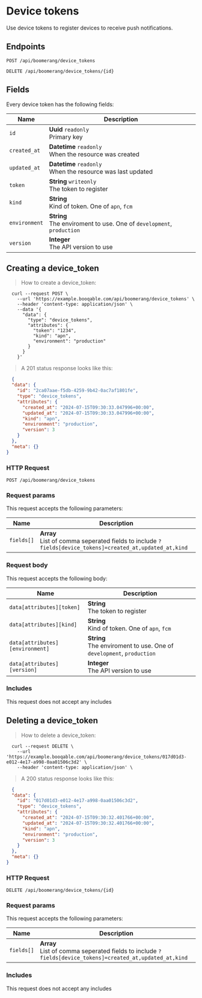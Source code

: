 # Device tokens

Use device tokens to register devices to receive push notifications.

## Endpoints
`POST /api/boomerang/device_tokens`

`DELETE /api/boomerang/device_tokens/{id}`

## Fields
Every device token has the following fields:

Name | Description
-- | --
`id` | **Uuid** `readonly`<br>Primary key
`created_at` | **Datetime** `readonly`<br>When the resource was created
`updated_at` | **Datetime** `readonly`<br>When the resource was last updated
`token` | **String** `writeonly`<br>The token to register
`kind` | **String** <br>Kind of token. One of `apn`, `fcm`
`environment` | **String** <br>The enviroment to use. One of `development`, `production`
`version` | **Integer** <br>The API version to use


## Creating a device_token



> How to create a device_token:

```shell
  curl --request POST \
    --url 'https://example.booqable.com/api/boomerang/device_tokens' \
    --header 'content-type: application/json' \
    --data '{
      "data": {
        "type": "device_tokens",
        "attributes": {
          "token": "1234",
          "kind": "apn",
          "environment": "production"
        }
      }
    }'
```

> A 201 status response looks like this:

```json
  {
  "data": {
    "id": "2ca07aae-f5db-4259-9b42-0ac7af1801fe",
    "type": "device_tokens",
    "attributes": {
      "created_at": "2024-07-15T09:30:33.047996+00:00",
      "updated_at": "2024-07-15T09:30:33.047996+00:00",
      "kind": "apn",
      "environment": "production",
      "version": 3
    }
  },
  "meta": {}
}
```

### HTTP Request

`POST /api/boomerang/device_tokens`

### Request params

This request accepts the following parameters:

Name | Description
-- | --
`fields[]` | **Array** <br>List of comma seperated fields to include `?fields[device_tokens]=created_at,updated_at,kind`


### Request body

This request accepts the following body:

Name | Description
-- | --
`data[attributes][token]` | **String** <br>The token to register
`data[attributes][kind]` | **String** <br>Kind of token. One of `apn`, `fcm`
`data[attributes][environment]` | **String** <br>The enviroment to use. One of `development`, `production`
`data[attributes][version]` | **Integer** <br>The API version to use


### Includes

This request does not accept any includes
## Deleting a device_token



> How to delete a device_token:

```shell
  curl --request DELETE \
    --url 'https://example.booqable.com/api/boomerang/device_tokens/017d01d3-e012-4e17-a998-0aa01506c3d2' \
    --header 'content-type: application/json' \
```

> A 200 status response looks like this:

```json
  {
  "data": {
    "id": "017d01d3-e012-4e17-a998-0aa01506c3d2",
    "type": "device_tokens",
    "attributes": {
      "created_at": "2024-07-15T09:30:32.401766+00:00",
      "updated_at": "2024-07-15T09:30:32.401766+00:00",
      "kind": "apn",
      "environment": "production",
      "version": 3
    }
  },
  "meta": {}
}
```

### HTTP Request

`DELETE /api/boomerang/device_tokens/{id}`

### Request params

This request accepts the following parameters:

Name | Description
-- | --
`fields[]` | **Array** <br>List of comma seperated fields to include `?fields[device_tokens]=created_at,updated_at,kind`


### Includes

This request does not accept any includes